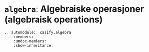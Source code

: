 # `algebra`: Algebraiske operasjoner (algebraisk operations)

```{eval-rst}
.. automodule:: casify.algebra
    :members:
    :undoc-members:
    :show-inheritance:
```